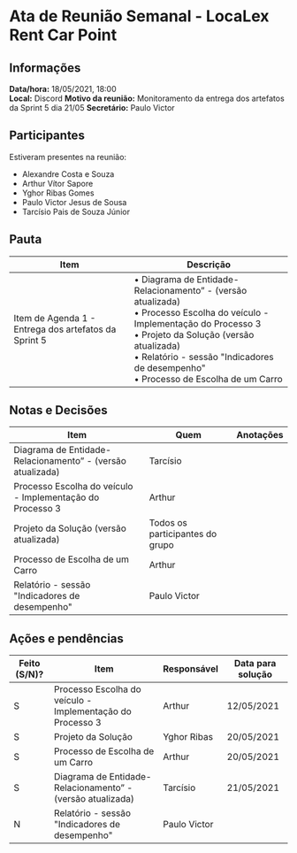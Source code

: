 # Ata de Reunião Semanal - LocaLex Rent Car Point 

## Informações
**Data/hora:** 18/05/2021, 18:00  
**Local:** Discord 
**Motivo da reunião:** Monitoramento da entrega dos artefatos da Sprint 5 dia 21/05
**Secretário:** Paulo Victor  

## Participantes
Estiveram presentes na reunião:
- Alexandre Costa e Souza
- Arthur Vítor Sapore
- Yghor Ribas Gomes
- Paulo Victor Jesus de Sousa
- Tarcísio Pais de Souza Júnior


## Pauta

Item | Descrição
---- | ----
Item de Agenda 1 - Entrega dos artefatos da Sprint 5 | • Diagrama de Entidade-Relacionamento” - (versão atualizada) <br>• Processo Escolha do veículo - Implementação do Processo 3 <br> • Projeto da Solução (versão atualizada)<br> • Relatório - sessão "Indicadores de desempenho" <br> • Processo de Escolha de um Carro <br>


## Notas e Decisões
Item | Quem | Anotações |
---- | ---- | ---- |
Diagrama de Entidade-Relacionamento” - (versão atualizada) | Tarcísio| 
Processo Escolha do veículo  - Implementação do Processo 3 | Arthur |
Projeto da Solução (versão atualizada) | Todos os participantes do grupo |
Processo de Escolha de um Carro | Arthur
Relatório - sessão "Indicadores de desempenho" | Paulo Victor



## Ações e pendências
| Feito (S/N)? | Item | Responsável | Data para solução |
| ---- | ---- | ---- | ---- |
| S | Processo Escolha do veículo - Implementação do Processo 3 | Arthur | 12/05/2021 |
| S | Projeto da Solução | Yghor Ribas | 20/05/2021 |
| S | Processo de Escolha de um Carro | Arthur | 20/05/2021 |
| S | Diagrama de Entidade-Relacionamento” - (versão atualizada) | Tarcísio | 21/05/2021 |
| N | Relatório - sessão "Indicadores de desempenho"  | Paulo Victor |


